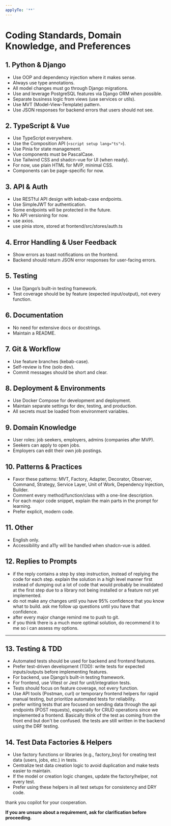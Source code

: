 ```yaml
---
applyTo: '**'
---
```

# Coding Standards, Domain Knowledge, and Preferences

## 1. Python & Django
- Use OOP and dependency injection where it makes sense.
- Always use type annotations.
- All model changes must go through Django migrations.
- Use and leverage PostgreSQL features via Django ORM when possible.
- Separate business logic from views (use services or utils).
- Use MVT (Model-View-Template) pattern.
- Use JSON responses for backend errors that users should not see.

## 2. TypeScript & Vue
- Use TypeScript everywhere.
- Use the Composition API (`<script setup lang="ts">`).
- Use Pinia for state management.
- Vue components must be PascalCase.
- Use Tailwind CSS and shadcn-vue for UI (when ready).
- For now, use plain HTML for MVP, minimal CSS.
- Components can be page-specific for now.

## 3. API & Auth
- Use RESTful API design with kebab-case endpoints.
- Use SimpleJWT for authentication.
- Some endpoints will be protected in the future.
- No API versioning for now.
- use axios.
- use pinia store, stored at frontend/src/stores/auth.ts


## 4. Error Handling & User Feedback
- Show errors as toast notifications on the frontend.
- Backend should return JSON error responses for user-facing errors.

## 5. Testing
- Use Django’s built-in testing framework.
- Test coverage should be by feature (expected input/output), not every function.

## 6. Documentation
- No need for extensive docs or docstrings.
- Maintain a README.

## 7. Git & Workflow
- Use feature branches (kebab-case).
- Self-review is fine (solo dev).
- Commit messages should be short and clear.

## 8. Deployment & Environments
- Use Docker Compose for development and deployment.
- Maintain separate settings for dev, testing, and production.
- All secrets must be loaded from environment variables.

## 9. Domain Knowledge
- User roles: job seekers, employers, admins (companies after MVP).
- Seekers can apply to open jobs.
- Employers can edit their own job postings.

## 10. Patterns & Practices
- Favor these patterns: MVT, Factory, Adapter, Decorator, Observer, Command, Strategy, Service Layer, Unit of Work, Dependency Injection, Builder.
- Comment every method/function/class with a one-line description.
- For each major code snippet, explain the main parts in the prompt for learning.
- Prefer explicit, modern code.

## 11. Other
- English only.
- Accessibility and a11y will be handled when shadcn-vue is added.

## 12. Replies to Prompts
- if the reply contains a step by step instruction, instead of replying the code for each step. explain the solution in a high level manner first instead of dumping out a lot of code that would probably be invalidated at the first step due to a library not being installed or a feature not yet implemented.
- do not make any changes until you have 95% confidence that you know what to build. ask me follow up questions until you have that confidence.
- after every major change remind me to push to git.
- if you think there is a much more optimal solution, do recommend it to me so i can assess my options.
---

## 13. Testing & TDD
- Automated tests should be used for backend and frontend features.
- Prefer test-driven development (TDD): write tests for expected inputs/outputs before implementing features.
- For backend, use Django’s built-in testing framework.
- For frontend, use Vitest or Jest for unit/integration tests.
- Tests should focus on feature coverage, not every function.
- Use API tools (Postman, curl) or temporary frontend helpers for rapid manual testing, but prioritize automated tests for reliability.
- prefer writing tests that are focused on sending data through the api endpoints (POST requests), especially for CRUD operations since we implemented a frontend. Basically think of the test as coming from the front end but don't be confused. the tests are still written in the backend using the DRF testing.

## 14. Test Data Factories & Helpers
- Use factory functions or libraries (e.g., factory_boy) for creating test data (users, jobs, etc.) in tests.
- Centralize test data creation logic to avoid duplication and make tests easier to maintain.
- If the model or creation logic changes, update the factory/helper, not every test.
- Prefer using these helpers in all test setups for consistency and DRY code.


thank you copilot for your cooperation. 


**If you are unsure about a requirement, ask for clarification before proceeding.**